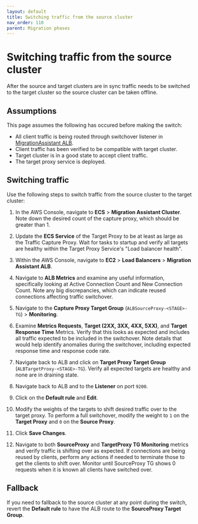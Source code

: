 ```yaml
---
layout: default
title: Switching traffic from the source cluster
nav_order: 110
parent: Migration phases
---
```


# Switching traffic from the source cluster

After the source and target clusters are in sync traffic needs to be switched to the target cluster so the source cluster can be taken offline.

## Assumptions

This page assumes the following has occured before making the switch:

- All client traffic is being routed through switchover listener in [MigrationAssistant ALB]({{site.url}}{{site.baseurl}}/migrations/migration-phases/backfill/).
- Client traffic has been verified to be compatible with target cluster.
- Target cluster is in a good state to accept client traffic.
- The target proxy service is deployed.

## Switching traffic

Use the following steps to switch traffic from the source cluster to the target cluster:

1. In the AWS Console, navigate to **ECS** > **Migration Assistant Cluster**. Note down the desired count of the capture proxy, which should be greater than 1.

2. Update the **ECS Service** of the Target Proxy to be at least as large as the Traffic Capture Proxy. Wait for tasks to startup and verify all targets are healthy within the Target Proxy Service's "Load balancer health".

3. Within the AWS Console, navigate to **EC2** > **Load Balancers** > **Migration Assistant ALB**.

4. Navigate to **ALB Metrics** and examine any useful information, specifically looking at Active Connection Count and New Connection Count. Note any big discrepancies, which can indicate reused connections affecting traffic switchover.

5. Navigate to the **Capture Proxy Target Group** (`ALBSourceProxy-<STAGE>-TG`) > **Monitoring**.

6. Examine **Metrics Requests**, **Target (2XX, 3XX, 4XX, 5XX)**, and **Target Response Time** Metrics. Verify that this looks as expected and includes all traffic expected to be included in the switchover. Note details that would help identify anomalies during the switchover, including expected response time and response code rate.

7. Navigate back to ALB and click on **Target Proxy Target Group** (`ALBTargetProxy-<STAGE>-TG`). Verify all expected targets are healthy and none are in draining state.

8. Navigate back to ALB and to the **Listener** on port `9200`.

9. Click on the **Default rule** and **Edit**.

10. Modify the weights of the targets to shift desired traffic over to the target proxy. To perform a full switchover, modify the weight to `1` on the **Target Proxy** and `0` on the **Source Proxy**.

11. Click **Save Changes**.

12. Navigate to both **SourceProxy** and **TargetProxy TG Monitoring** metrics and verify traffic is shifting over as expected. If connections are being reused by clients, perform any actions if needed to terminate those to get the clients to shift over. Monitor until SourceProxy TG shows 0 requests when it is known all clients have switched over.


## Fallback

If you need to fallback to the source cluster at any point during the switch, revert the **Default rule** to have the ALB route to the **SourceProxy Target Group**.